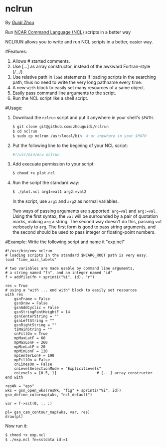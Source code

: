 nclrun
======

By _[Guidi Zhou](http://zhouguidi.github.io)_

Run [NCAR Command Language (NCL)](http://www.ncl.ucar.edu) scripts in a better way

NCLRUN allows you to write and run NCL scripts in a better, easier way.

#Features:
1. Allows # started comments.
2. Use [...] as array constructor, instead of the awkward Fortran-style (/.../).
3. Use relative path in `load` statements if loading scripts in the searching path, thus no need to write the very long pathname every time.  
4. A new `with` block to easily set many resources of a same object.
5. Easily pass command line arguments to the script.
6. Run the NCL script like a shell script.

#Usage:
1. Download the `nclrun` script and put it anywhere in your shell's `$PATH`.

    ```bash
    $ git clone git@github.com:zhouguidi/nclrun
    $ cd nclrun
    $ sudo cp nclrun /usr/local/bin  # or anywhere in your $PATH
    ```

2. Put the following line to the begining of your NCL script:

    ```bash
    #!/usr/bin/env nclrun
    ```

3. Add execuate permission to your script:

    ```bash
    $ chmod +x plot.ncl
    ```

4. Run the script the standard way:

    ```bash
    $ ./plot.ncl arg1=val1 arg2:=val2
    ```

   In the script, use `arg1` and `arg2` as normal variables.

   Two ways of passing arguments are supported: `arg=val` and `arg:=val`. Using the first syntax, the `val` will be surrounded by a pair of quotation marks, making `arg` a string. The second way doesn't do this, passing `val` verbosely to `arg`. The first form is good to pass string arguments, and the second should be used to pass integer or floating-point numbers.

#Example:
Write the following script and name it "exp.ncl"

```
#!/usr/bin/env nclrun
# loading scripts in the standard $NCARG_ROOT path is very easy.
load "time_axis_labels"
                                          
# two variables are made usable by command line arguments,
# a string named "fn", and an integer named "id"
f = addfile(fn + sprinti("%i", id), "r")

res = True
# using a "with ... end with" block to easily set resources
with res
    gsnFrame = False
    gsnDraw = False
    gsnAddCyclic = False
    gsnStringFontHeightF = 14
    gsnCenterString = ""
    gsnLeftString = ""
    gsnRightString = ""
    tiMainString = ""
    cnFillOn = True
    mpMaxLatF = 60
    mpMaxLonF = 260
    mpMinLatF = 20
    mpMinLonF = 120
    mpCenterLonF = 190
    mpFillOn = False
    cnLinesOn = False
    cnLevelSelectionMode = "ExplicitLevels"
    cnLevels = [0.5, 1]                  # [...] array constructor
end with

resWk = "eps"
wks = gsn_open_wks(resWk, "fig" + sprinti("%i", id))
gsn_define_colormap(wks, "ncl_default")

var = f->sst(0, :, :)

pl= gsn_csm_contour_map(wks, var, res)
draw(pl)
```

Now run it:

```bash
$ chmod +x exp.ncl
$ ./exp.ncl fn=sstdata id:=1
```
